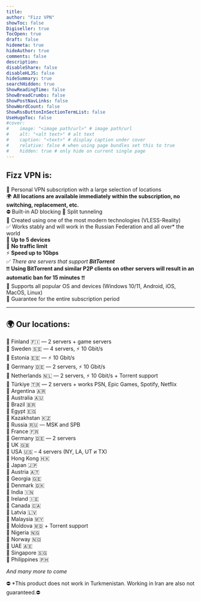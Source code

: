 ```yaml
---
title: 
author: "Fizz VPN"
showToc: false
Digiseller: true
TocOpen: true
draft: false
hidemeta: true
hideAuthor: true
comments: false
description: 
disableShare: false
disableHLJS: false
hideSummary: true
searchHidden: true
ShowReadingTime: false
ShowBreadCrumbs: false
ShowPostNavLinks: false
ShowWordCount: false
ShowRssButtonInSectionTermList: false
UseHugoToc: false
#cover:
#    image: "<image path/url>" # image path/url
#    alt: "<alt text>" # alt text
#    caption: "<text>" # display caption under cover
#    relative: false # when using page bundles set this to true
#    hidden: true # only hide on current single page
---
```

## Fizz VPN is:  

🔹 Personal VPN subscription with a large selection of locations  
🌍 **All locations are available immediately within the subscription, no switching, replacement, etc.**  
⛔️ Built-in AD blocking
🔀 Split tunneling  
🔹 Created using one of the most modern technologies (VLESS-Reality)  
✅ Works stably and will work in the Russian Federation and all over* the world  
🔹 **Up to 5 devices**  
🔹 **No traffic limit**  
⚡️ **Speed ​​up to 1Gbps**  
✅ *There are servers that support **BitTorrent***  
❗❗ **Using BitTorrent and similar P2P clients on other servers will result in an automatic ban for 15 minutes** ❗❗  
🔹 Supports all popular OS and devices (Windows 10/11, Android, iOS, MacOS, Linux)  
🔰 Guarantee for the entire subscription period  

----------

## 🌍 Our locations:  

🔹 Finland 🇫🇮 — 2 servers + game servers  
🔹 Sweden 🇸🇪 — 4 servers, ⚡️ 10 Gbit/s  
🔹 Estonia 🇪🇪 — ⚡️ 10 Gbit/s  
🔹 Germany 🇩🇪 — 2 servers, ⚡️ 10 Gbit/s  
🔹 Netherlands 🇳🇱 — 2 servers, ⚡️ 10 Gbit/s + Torrent support  
🔹 Türkiye 🇹🇷 — 2 servers + works PSN, Epic Games, Spotify, Netflix  
🔹 Argentina 🇦🇷  
🔹 Australia 🇦🇺  
🔹 Brazil 🇧🇷  
🔹 Egypt 🇪🇬  
🔹 Kazakhstan 🇰🇿  
🔹 Russia 🇷🇺 — MSK and SPB  
🔹 France 🇫🇷  
🔹 Germany 🇩🇪 — 2 servers  
🔹 UK 🇬🇧  
🔹 USA 🇺🇸 – 4 servers (NY, LA, UT и TX)  
🔹 Hong Kong 🇭🇰  
🔹 Japan 🇯🇵  
🔹 Austria 🇦🇹  
🔹 Georgia 🇬🇪  
🔹 Denmark 🇩🇰  
🔹 India 🇮🇳  
🔹 Ireland 🇮🇪  
🔹 Canada 🇨🇦  
🔹 Latvia 🇱🇻  
🔹 Malaysia 🇲🇾  
🔹 Moldova 🇲🇩 + Torrent support  
🔹 Nigeria 🇳🇬  
🔹 Norway 🇳🇴  
🔹 UAE 🇦🇪  
🔹 Singapore 🇸🇬  
🔹 Philippines 🇵🇭  

*And many more to come*

⛔️ *This product does not work in Turkmenistan. Working in Iran are also not guaranteed.⛔️